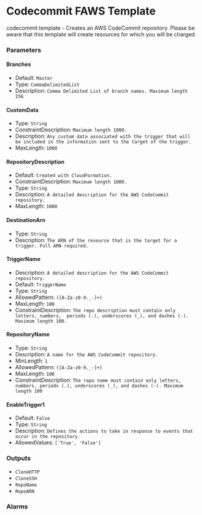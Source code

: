 Codecommit FAWS Template
========================
codecommit.template - Creates an AWS CodeCommit repository. Please be aware that this template will create resources for which you will be charged.
### Parameters

#### Branches
- Default: `Master`
- Type: `CommaDelimitedList`
- Description: `Comma Delimited List of branch names. Maximum length 256`

#### CustomData
- Type: `String`
- ConstraintDescription: `Maximum length 1000.`
- Description: `Any custom data associated with the trigger that will be included in the information sent to the target of the trigger.`
- MaxLength: `1000`

#### RepositoryDescription
- Default: `Created with CloudFormation.`
- ConstraintDescription: `Maximum length 1000.`
- Type: `String`
- Description: `A detailed description for the AWS CodeCommit repository.`
- MaxLength: `1000`

#### DestinationArn
- Type: `String`
- Description: `The ARN of the resource that is the target for a trigger. Full ARN required.`

#### TriggerName
- Description: `A detailed description for the AWS CodeCommit repository.`
- Default: `TriggerName`
- Type: `String`
- AllowedPattern: `([A-Za-z0-9._-]+)`
- MaxLength: `100`
- ConstraintDescription: `The repo description must contain only letters, numbers,  periods (.), underscores (_), and dashes (-). Maximum length 100.`

#### RepositoryName
- Type: `String`
- Description: `A name for the AWS CodeCommit repository.`
- MinLength: `1`
- AllowedPattern: `([A-Za-z0-9._-]+)`
- MaxLength: `100`
- ConstraintDescription: `The repo name must contain only letters, numbers, periods (.), underscores (_), and dashes (-). Maximum length 100`

#### EnableTrigger1
- Default: `False`
- Type: `String`
- Description: `Defines the actions to take in response to events that occur in the repository.`
- AllowedValues: `['True', 'False']`

### Outputs
- `CloneHTTP`
- `CloneSSH`
- `RepoName`
- `RepoARN`

### Alarms